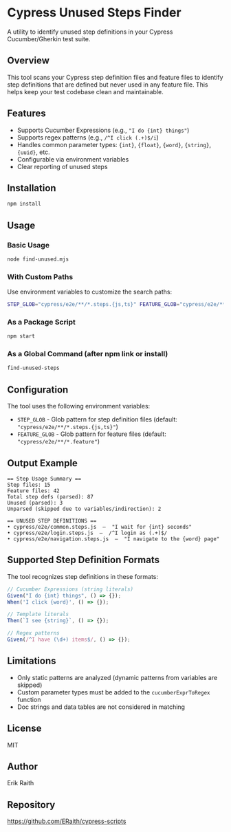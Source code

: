 # Cypress Unused Steps Finder

A utility to identify unused step definitions in your Cypress Cucumber/Gherkin test suite.

## Overview

This tool scans your Cypress step definition files and feature files to identify step definitions that are defined but never used in any feature file. This helps keep your test codebase clean and maintainable.

## Features

- Supports Cucumber Expressions (e.g., `"I do {int} things"`)
- Supports regex patterns (e.g., `/^I click (.+)$/i`)
- Handles common parameter types: `{int}`, `{float}`, `{word}`, `{string}`, `{uuid}`, etc.
- Configurable via environment variables
- Clear reporting of unused steps

## Installation

```bash
npm install
```

## Usage

### Basic Usage

```bash
node find-unused.mjs
```

### With Custom Paths

Use environment variables to customize the search paths:

```bash
STEP_GLOB="cypress/e2e/**/*.steps.{js,ts}" FEATURE_GLOB="cypress/e2e/**/*.feature" node find-unused.mjs
```

### As a Package Script

```bash
npm start
```

### As a Global Command (after npm link or install)

```bash
find-unused-steps
```

## Configuration

The tool uses the following environment variables:

- `STEP_GLOB` - Glob pattern for step definition files (default: `"cypress/e2e/**/*.steps.{js,ts}"`)
- `FEATURE_GLOB` - Glob pattern for feature files (default: `"cypress/e2e/**/*.feature"`)

## Output Example

```
== Step Usage Summary ==
Step files: 15
Feature files: 42
Total step defs (parsed): 87
Unused (parsed): 3
Unparsed (skipped due to variables/indirection): 2

== UNUSED STEP DEFINITIONS ==
• cypress/e2e/common.steps.js  —  "I wait for {int} seconds"
• cypress/e2e/login.steps.js  —  /^I login as (.+)$/
• cypress/e2e/navigation.steps.js  —  "I navigate to the {word} page"
```

## Supported Step Definition Formats

The tool recognizes step definitions in these formats:

```javascript
// Cucumber Expressions (string literals)
Given("I do {int} things", () => {});
When('I click {word}', () => {});

// Template literals
Then(`I see {string}`, () => {});

// Regex patterns
Given(/^I have (\d+) items$/, () => {});
```

## Limitations

- Only static patterns are analyzed (dynamic patterns from variables are skipped)
- Custom parameter types must be added to the `cucumberExprToRegex` function
- Doc strings and data tables are not considered in matching

## License

MIT

## Author

Erik Raith

## Repository

https://github.com/ERaith/cypress-scripts

